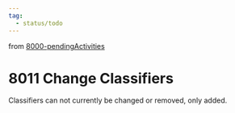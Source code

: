 ```yaml
---
tag:
  - status/todo
---
```

from [8000-pendingActivities](8000-pendingActivities.md)
# 8011 Change Classifiers
Classifiers can not currently be changed or removed, only added.